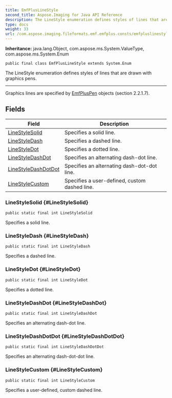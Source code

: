 ```yaml
---
title: EmfPlusLineStyle
second_title: Aspose.Imaging for Java API Reference
description: The LineStyle enumeration defines styles of lines that are drawn with graphics pens.
type: docs
weight: 33
url: /com.aspose.imaging.fileformats.emf.emfplus.consts/emfpluslinestyle/
---
```

**Inheritance:**
java.lang.Object, com.aspose.ms.System.ValueType, com.aspose.ms.System.Enum
```
public final class EmfPlusLineStyle extends System.Enum
```

The LineStyle enumeration defines styles of lines that are drawn with graphics pens.

--------------------

Graphics lines are specified by [EmfPlusPen](../../com.aspose.imaging.fileformats.emf.emfplus.objects/emfpluspen) objects (section 2.2.1.7).
## Fields

| Field | Description |
| --- | --- |
| [LineStyleSolid](#LineStyleSolid) | Specifies a solid line. |
| [LineStyleDash](#LineStyleDash) | Specifies a dashed line. |
| [LineStyleDot](#LineStyleDot) | Specifies a dotted line. |
| [LineStyleDashDot](#LineStyleDashDot) | Specifies an alternating dash-dot line. |
| [LineStyleDashDotDot](#LineStyleDashDotDot) | Specifies an alternating dash-dot-dot line. |
| [LineStyleCustom](#LineStyleCustom) | Specifies a user-defined, custom dashed line. |
### LineStyleSolid {#LineStyleSolid}
```
public static final int LineStyleSolid
```


Specifies a solid line.

### LineStyleDash {#LineStyleDash}
```
public static final int LineStyleDash
```


Specifies a dashed line.

### LineStyleDot {#LineStyleDot}
```
public static final int LineStyleDot
```


Specifies a dotted line.

### LineStyleDashDot {#LineStyleDashDot}
```
public static final int LineStyleDashDot
```


Specifies an alternating dash-dot line.

### LineStyleDashDotDot {#LineStyleDashDotDot}
```
public static final int LineStyleDashDotDot
```


Specifies an alternating dash-dot-dot line.

### LineStyleCustom {#LineStyleCustom}
```
public static final int LineStyleCustom
```


Specifies a user-defined, custom dashed line.

